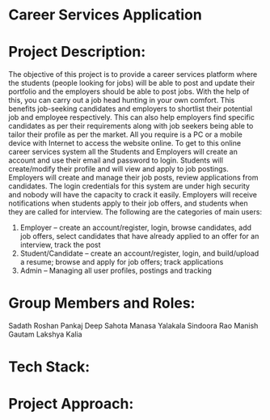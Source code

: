 # Career Services Application

# Project Description:
The objective of this project is to provide a career services platform where the students (people
looking for jobs) will be able to post and update their portfolio and the employers should be able
to post jobs. With the help of this, you can carry out a job head hunting in your own comfort. This
benefits job-seeking candidates and employers to shortlist their potential job and employee
respectively. This can also help employers find specific candidates as per their requirements along
with job seekers being able to tailor their profile as per the market. All you require is a PC or a
mobile device with Internet to access the website online. To get to this online career services
system all the Students and Employers will create an account and use their email and password
to login. Students will create/modify their profile and will view and apply to job postings.
Employers will create and manage their job posts, review applications from candidates. The login
credentials for this system are under high security and nobody will have the capacity to crack it
easily. Employers will receive notifications when students apply to their job offers, and students
when they are called for interview.
The following are the categories of main users:
1. Employer – create an account/register, login, browse candidates, add job offers, select
candidates that have already applied to an offer for an interview, track the post
2. Student/Candidate – create an account/register, login, and build/upload a resume; browse and
apply for job offers; track applications
3. Admin – Managing all user profiles, postings and tracking

# Group Members and Roles:
Sadath Roshan
Pankaj Deep Sahota
Manasa Yalakala
Sindoora Rao
Manish Gautam
Lakshya Kalia

# Tech Stack:

# Project Approach:


